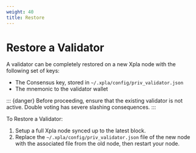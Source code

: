 ```yaml
---
weight: 40
title: Restore
---
```


# Restore a Validator

A validator can be completely restored on a new Xpla node with the following set of keys:

- The Consensus key, stored in `~/.xpla/config/priv_validator.json`
- The mnemonic to the validator wallet

::: {danger}
Before proceeding, ensure that the existing validator is not active. Double voting has severe slashing consequences.
:::

To Restore a Validator:

1. Setup a full Xpla node synced up to the latest block.
2. Replace the `~/.xpla/config/priv_validator.json` file of the new node with the associated file from the old node, then restart your node.
